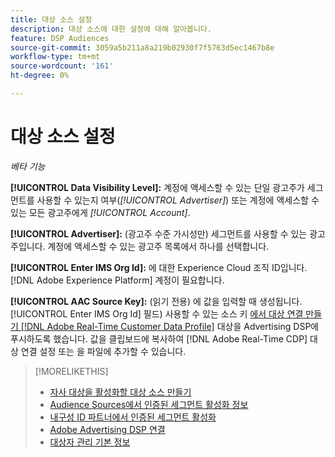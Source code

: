 ```yaml
---
title: 대상 소스 설정
description: 대상 소스에 대한 설정에 대해 알아봅니다.
feature: DSP Audiences
source-git-commit: 3059a5b211a8a219b02930f7f5763d5ec1467b8e
workflow-type: tm+mt
source-wordcount: '161'
ht-degree: 0%

---
```


# 대상 소스 설정

*베타 기능*

**[!UICONTROL Data Visibility Level]:** 계정에 액세스할 수 있는 단일 광고주가 세그먼트를 사용할 수 있는지 여부(*[!UICONTROL Advertiser]*) 또는 계정에 액세스할 수 있는 모든 광고주에게 *[!UICONTROL Account]*.

**[!UICONTROL Advertiser]:** (광고주 수준 가시성만) 세그먼트를 사용할 수 있는 광고주입니다. 계정에 액세스할 수 있는 광고주 목록에서 하나를 선택합니다.

**[!UICONTROL Enter IMS Org Id]:** 에 대한 Experience Cloud 조직 ID입니다. [!DNL Adobe Experience Platform] 계정이 필요합니다.

**[!UICONTROL AAC Source Key]:** (읽기 전용) 에 값을 입력할 때 생성됩니다. [!UICONTROL Enter IMS Org Id] 필드) 사용할 수 있는 소스 키 [에서 대상 연결 만들기 [!DNL Adobe Real-Time Customer Data Profile]](https://experienceleague.adobe.com/docs/experience-platform/destinations/catalog/advertising/adobe-advertising-cloud-connection.html) 대상을 Advertising DSP에 푸시하도록 했습니다. 값을 클립보드에 복사하여 [!DNL Adobe Real-Time CDP] 대상 연결 설정 또는 을 파일에 추가할 수 있습니다.

>[!MORELIKETHIS]
>
>* [자사 대상을 활성화할 대상 소스 만들기](source-create.md)
>* [Audience Sources에서 인증된 세그먼트 활성화 정보](source-about.md)
>* [내구성 ID 파트너에서 인증된 세그먼트 활성화](source-durable-id.md)
>* [Adobe Advertising DSP 연결](https://experienceleague.adobe.com/docs/experience-platform/destinations/catalog/advertising/adobe-advertising-cloud-connection.html)
>* [대상자 관리 기본 정보](/help/dsp/audiences/audience-about.md)

